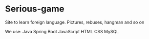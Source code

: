 # Serious-game

Site to learn foreign language.
Pictures, rebuses, hangman and so on

We use:
Java Spring Boot
JavaScript
HTML
CSS
MySQL
